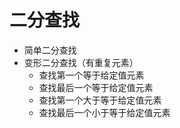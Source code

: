 # 二分查找
- 简单二分查找
- 变形二分查找（有重复元素）
   * 查找第一个等于给定值元素
   * 查找最后一个等于给定值元素
   * 查找第一个大于等于给定值元素
   * 查找最后一个小于等于给定值元素
